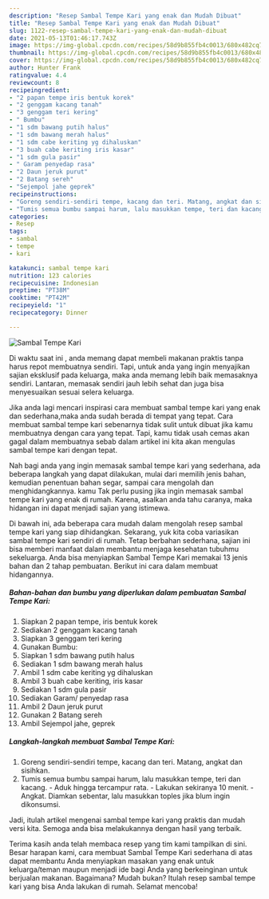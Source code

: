```yaml
---
description: "Resep Sambal Tempe Kari yang enak dan Mudah Dibuat"
title: "Resep Sambal Tempe Kari yang enak dan Mudah Dibuat"
slug: 1122-resep-sambal-tempe-kari-yang-enak-dan-mudah-dibuat
date: 2021-05-13T01:46:17.743Z
image: https://img-global.cpcdn.com/recipes/58d9b855fb4c0013/680x482cq70/sambal-tempe-kari-foto-resep-utama.jpg
thumbnail: https://img-global.cpcdn.com/recipes/58d9b855fb4c0013/680x482cq70/sambal-tempe-kari-foto-resep-utama.jpg
cover: https://img-global.cpcdn.com/recipes/58d9b855fb4c0013/680x482cq70/sambal-tempe-kari-foto-resep-utama.jpg
author: Hunter Frank
ratingvalue: 4.4
reviewcount: 8
recipeingredient:
- "2 papan tempe iris bentuk korek"
- "2 genggam kacang tanah"
- "3 genggam teri kering"
- " Bumbu"
- "1 sdm bawang putih halus"
- "1 sdm bawang merah halus"
- "1 sdm cabe keriting yg dihaluskan"
- "3 buah cabe keriting iris kasar"
- "1 sdm gula pasir"
- " Garam penyedap rasa"
- "2 Daun jeruk purut"
- "2 Batang sereh"
- "Sejempol jahe geprek"
recipeinstructions:
- "Goreng sendiri-sendiri tempe, kacang dan teri. Matang, angkat dan sisihkan."
- "Tumis semua bumbu sampai harum, lalu masukkan tempe, teri dan kacang.  Aduk hingga tercampur rata.  Lakukan sekiranya 10 menit.  Angkat. Diamkan sebentar, lalu masukkan toples jika blum ingin dikonsumsi."
categories:
- Resep
tags:
- sambal
- tempe
- kari

katakunci: sambal tempe kari 
nutrition: 123 calories
recipecuisine: Indonesian
preptime: "PT38M"
cooktime: "PT42M"
recipeyield: "1"
recipecategory: Dinner

---
```



![Sambal Tempe Kari](https://img-global.cpcdn.com/recipes/58d9b855fb4c0013/680x482cq70/sambal-tempe-kari-foto-resep-utama.jpg)

Di waktu  saat ini , anda memang dapat membeli makanan praktis tanpa harus repot membuatnya sendiri. Tapi, untuk anda yang ingin menyajikan sajian eksklusif pada keluarga, maka anda memang lebih baik memasaknya sendiri. Lantaran, memasak sendiri jauh lebih sehat dan juga bisa menyesuaikan sesuai selera keluarga.

Jika anda lagi mencari inspirasi cara membuat sambal tempe kari yang enak dan sederhana,maka anda sudah berada di tempat yang tepat. Cara membuat sambal tempe kari  sebenarnya tidak sulit untuk dibuat jika kamu membuatnya dengan cara yang tepat. Tapi, kamu tidak usah cemas akan gagal dalam membuatnya 
sebab dalam artikel ini kita akan mengulas sambal tempe kari dengan tepat.  



Nah bagi anda yang ingin memasak sambal tempe kari yang sederhana, ada beberapa langkah yang dapat dilakukan, mulai dari memilih jenis bahan, kemudian penentuan bahan segar, sampai cara mengolah dan menghidangkannya. kamu Tak perlu pusing jika ingin memasak sambal tempe kari yang enak di rumah. Karena, asalkan anda  tahu caranya, maka hidangan ini dapat menjadi sajian yang istimewa.

Di bawah ini, ada beberapa cara mudah dalam mengolah resep sambal tempe kari yang siap dihidangkan. Sekarang, yuk kita coba variasikan sambal tempe kari sendiri di rumah. Tetap berbahan sederhana, sajian ini bisa memberi manfaat dalam membantu menjaga kesehatan tubuhmu sekeluarga. Anda bisa menyiapkan Sambal Tempe Kari memakai 13 jenis bahan dan 2 tahap pembuatan. Berikut ini cara dalam membuat hidangannya.

<!--inarticleads1-->

##### Bahan-bahan dan bumbu yang diperlukan dalam pembuatan Sambal Tempe Kari:

1. Siapkan 2 papan tempe, iris bentuk korek
1. Sediakan 2 genggam kacang tanah
1. Siapkan 3 genggam teri kering
1. Gunakan  Bumbu:
1. Siapkan 1 sdm bawang putih halus
1. Sediakan 1 sdm bawang merah halus
1. Ambil 1 sdm cabe keriting yg dihaluskan
1. Ambil 3 buah cabe keriting, iris kasar
1. Sediakan 1 sdm gula pasir
1. Sediakan  Garam/ penyedap rasa
1. Ambil 2 Daun jeruk purut
1. Gunakan 2 Batang sereh
1. Ambil Sejempol jahe, geprek




<!--inarticleads2-->

##### Langkah-langkah membuat Sambal Tempe Kari:

1. Goreng sendiri-sendiri tempe, kacang dan teri. Matang, angkat dan sisihkan.
1. Tumis semua bumbu sampai harum, lalu masukkan tempe, teri dan kacang.  - Aduk hingga tercampur rata.  - Lakukan sekiranya 10 menit.  - Angkat. Diamkan sebentar, lalu masukkan toples jika blum ingin dikonsumsi.




Jadi, itulah artikel mengenai  sambal tempe kari  yang praktis dan mudah versi kita. Semoga anda bisa melakukannya dengan hasil yang terbaik. 

Terima kasih anda telah membaca resep yang tim kami tampilkan di sini. Besar harapan kami, cara membuat  Sambal Tempe Kari sederhana di atas dapat membantu Anda menyiapkan masakan yang enak untuk keluarga/teman maupun menjadi ide bagi Anda yang berkeinginan untuk berjualan makanan. Bagaimana? Mudah bukan? Itulah resep sambal tempe kari yang bisa Anda lakukan di rumah. Selamat mencoba!

